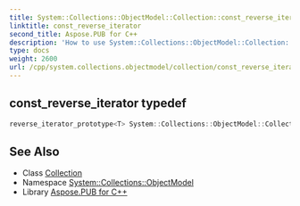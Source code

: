 ```yaml
---
title: System::Collections::ObjectModel::Collection::const_reverse_iterator typedef
linktitle: const_reverse_iterator
second_title: Aspose.PUB for C++
description: 'How to use System::Collections::ObjectModel::Collection::const_reverse_iterator typedef of System::Collections::ObjectModel::Collection class in C++.'
type: docs
weight: 2600
url: /cpp/system.collections.objectmodel/collection/const_reverse_iterator/
---
```

## const_reverse_iterator typedef




```cpp
reverse_iterator_prototype<T> System::Collections::ObjectModel::Collection< T >::const_reverse_iterator
```

## See Also

* Class [Collection](../)
* Namespace [System::Collections::ObjectModel](../../)
* Library [Aspose.PUB for C++](../../../)
